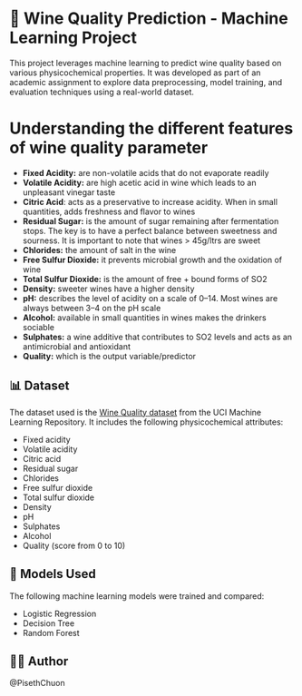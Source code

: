 # 🍷 Wine Quality Prediction - Machine Learning Project

This project leverages machine learning to predict wine quality based on various physicochemical properties. It was developed as part of an academic assignment to explore data preprocessing, model training, and evaluation techniques using a real-world dataset.

# Understanding the different features of wine quality parameter

- **Fixed Acidity:** are non-volatile acids that do not evaporate readily
- **Volatile Acidity:** are high acetic acid in wine which leads to an unpleasant vinegar taste
- **Citric Acid**: acts as a preservative to increase acidity. When in small quantities, adds freshness and flavor to wines
- **Residual Sugar:** is the amount of sugar remaining after fermentation stops. The key is to have a perfect balance between sweetness and sourness. It is important to note that wines > 45g/ltrs are sweet
- **Chlorides:** the amount of salt in the wine
- **Free Sulfur Dioxide:** it prevents microbial growth and the oxidation of wine
- **Total Sulfur Dioxide:** is the amount of free + bound forms of SO2
- **Density:** sweeter wines have a higher density
- **pH:** describes the level of acidity on a scale of 0–14. Most wines are always between 3–4 on the pH scale
- **Alcohol:** available in small quantities in wines makes the drinkers sociable
- **Sulphates:** a wine additive that contributes to SO2 levels and acts as an antimicrobial and antioxidant
- **Quality:** which is the output variable/predictor

## 📊 Dataset

The dataset used is the [Wine Quality dataset](https://www.kaggle.com/datasets/uciml/red-wine-quality-cortez-et-al-2009) from the UCI Machine Learning Repository. It includes the following physicochemical attributes:

- Fixed acidity
- Volatile acidity
- Citric acid
- Residual sugar
- Chlorides
- Free sulfur dioxide
- Total sulfur dioxide
- Density
- pH
- Sulphates
- Alcohol
- Quality (score from 0 to 10)

## 🧠 Models Used

The following machine learning models were trained and compared:

- Logistic Regression
- Decision Tree
- Random Forest

## 👨‍💻 Author

@PisethChuon
